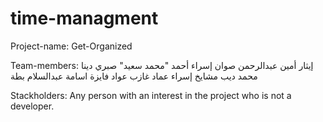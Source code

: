 # time-managment

Project-name: Get-Organized

Team-members:
إيثار أمين عبدالرحمن صوان
إسراء أحمد "محمد سعيد" صبري
دينا محمد ديب مشايخ
إسراء عماد غازب عواد
فايزة اسامة عبدالسلام بطة

Stackholders:
Any person with an interest in the project who is not a
developer.



